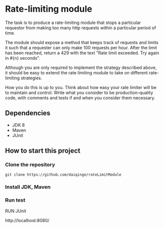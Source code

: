 # Rate-limiting module
The task is to produce a rate-limiting module that stops a particular requestor from making too many http requests within a particular period of time.

The module should expose a method that keeps track of requests and limits it such that a requester can only make 100 requests per hour. After the limit has been reached, return a 429 with the text "Rate limit exceeded. Try again in #{n} seconds".

Although you are only required to implement the strategy described above, it should be easy to extend the rate limiting module to take on different rate-limiting strategies.

How you do this is up to you. Think about how easy your rate limiter will be to maintain and control. Write what you consider to be production-quality code, with comments and tests if and when you consider them necessary.


## Dependencies

* JDK 8
* Maven
* JUnit

## How to start this project

### Clone the repository

```shell
git clone https://github.com/daiqinge/rateLimitModule

```

### Install JDK, Maven

### Run test
RUN JUnit

http://localhost:8080/
